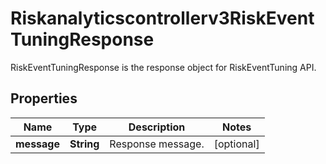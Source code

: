 

# Riskanalyticscontrollerv3RiskEventTuningResponse

RiskEventTuningResponse is the response object for RiskEventTuning API.

## Properties

| Name | Type | Description | Notes |
|------------ | ------------- | ------------- | -------------|
|**message** | **String** | Response message. |  [optional] |




